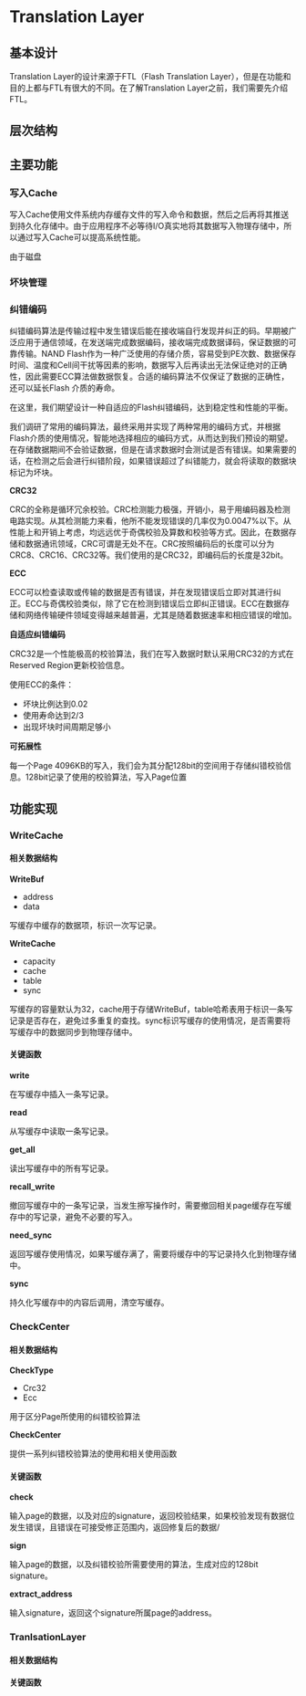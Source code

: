 # Translation Layer

## 基本设计

Translation Layer的设计来源于FTL（Flash Translation Layer），但是在功能和目的上都与FTL有很大的不同。在了解Translation Layer之前，我们需要先介绍FTL。



## 层次结构



## 主要功能

### 写入Cache

写入Cache使用文件系统内存缓存文件的写入命令和数据，然后之后再将其推送到持久化存储中。由于应用程序不必等待I/O真实地将其数据写入物理存储中，所以通过写入Cache可以提高系统性能。

由于磁盘

### 坏块管理



### 纠错编码

纠错编码算法是传输过程中发生错误后能在接收端自行发现并纠正的码。早期被广泛应用于通信领域，在发送端完成数据编码，接收端完成数据译码，保证数据的可靠传输。NAND Flash作为一种广泛使用的存储介质，容易受到PE次数、数据保存时间、温度和Cell间干扰等因素的影响，数据写入后再读出无法保证绝对的正确性，因此需要ECC算法做数据恢复。合适的编码算法不仅保证了数据的正确性，还可以延长Flash 介质的寿命。

在这里，我们期望设计一种自适应的Flash纠错编码，达到稳定性和性能的平衡。

我们调研了常用的编码算法，最终采用并实现了两种常用的编码方式，并根据Flash介质的使用情况，智能地选择相应的编码方式，从而达到我们预设的期望。在存储数据期间不会验证数据，但是在请求数据时会测试是否有错误。如果需要的话，在检测之后会进行纠错阶段，如果错误超过了纠错能力，就会将读取的数据块标记为坏块。

**CRC32**

CRC的全称是循环冗余校验。CRC检测能力极强，开销小，易于用编码器及检测电路实现。从其检测能力来看，他所不能发现错误的几率仅为0.0047%以下。从性能上和开销上考虑，均远远优于奇偶校验及算数和校验等方式。因此，在数据存储和数据通讯领域，CRC可谓是无处不在。CRC按照编码后的长度可以分为CRC8、CRC16、CRC32等。我们使用的是CRC32，即编码后的长度是32bit。

**ECC**

ECC可以检查读取或传输的数据是否有错误，并在发现错误后立即对其进行纠正。ECC与奇偶校验类似，除了它在检测到错误后立即纠正错误。ECC在数据存储和网络传输硬件领域变得越来越普遍，尤其是随着数据速率和相应错误的增加。

**自适应纠错编码**

CRC32是一个性能极高的校验算法，我们在写入数据时默认采用CRC32的方式在Reserved Region更新校验信息。

使用ECC的条件：

* 坏块比例达到0.02
* 使用寿命达到2/3
* 出现坏块时间周期足够小

**可拓展性**

每一个Page 4096KB的写入，我们会为其分配128bit的空间用于存储纠错校验信息。128bit记录了使用的校验算法，写入Page位置

## 功能实现

### WriteCache

#### 相关数据结构

**WriteBuf**

* address
* data

写缓存中缓存的数据项，标识一次写记录。

**WriteCache**

* capacity
* cache
* table
* sync

写缓存的容量默认为32，cache用于存储WriteBuf，table哈希表用于标识一条写记录是否存在，避免过多重复的查找。sync标识写缓存的使用情况，是否需要将写缓存中的数据同步到物理存储中。

#### 关键函数

**write**

在写缓存中插入一条写记录。

**read**

从写缓存中读取一条写记录。

**get_all**

读出写缓存中的所有写记录。

**recall_write**

撤回写缓存中的一条写记录，当发生擦写操作时，需要撤回相关page缓存在写缓存中的写记录，避免不必要的写入。

**need_sync**

返回写缓存使用情况，如果写缓存满了，需要将缓存中的写记录持久化到物理存储中。

**sync**

持久化写缓存中的内容后调用，清空写缓存。

### CheckCenter

#### 相关数据结构

**CheckType**

* Crc32
* Ecc

用于区分Page所使用的纠错校验算法

**CheckCenter**

提供一系列纠错校验算法的使用和相关使用函数

#### 关键函数

**check**

输入page的数据，以及对应的signature，返回校验结果，如果校验发现有数据位发生错误，且错误在可接受修正范围内，返回修复后的数据/

**sign**

输入page的数据，以及纠错校验所需要使用的算法，生成对应的128bit signature。

**extract_address**

输入signature，返回这个signature所属page的address。

### TranlsationLayer

#### 相关数据结构



#### 关键函数



